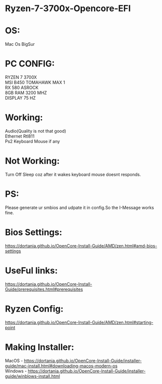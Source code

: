 # Ryzen-7-3700x-Opencore-EFI

# OS:
Mac Os BigSur 

# PC CONFIG:
RYZEN 7 3700X <br/>
MSI B450 TOMAHAWK MAX 1<br/>
RX 580 ASROCK<br/>
8GB RAM 3200 MHZ<br/>
DISPLAY 75 HZ<br/>

# Working:
Audio(Quality is not that good)<br/>
Ethernet Rtl811<br/>
Ps2 Keyboard Mouse if any<br/>

# Not Working:
Turn Off Sleep coz after it wakes keyboard mouse doesnt responds.

# PS:
Please generate ur smbios and udpate it in config.So the I-Message works fine.

# Bios Settings:
https://dortania.github.io/OpenCore-Install-Guide/AMD/zen.html#amd-bios-settings

# UseFul links:
https://dortania.github.io/OpenCore-Install-Guide/prerequisites.html#prerequisites

# Ryzen Config:
https://dortania.github.io/OpenCore-Install-Guide/AMD/zen.html#starting-point

# Making Installer:
MacOS - https://dortania.github.io/OpenCore-Install-Guide/installer-guide/mac-install.html#downloading-macos-modern-os <br/>
Windows - https://dortania.github.io/OpenCore-Install-Guide/installer-guide/winblows-install.html
